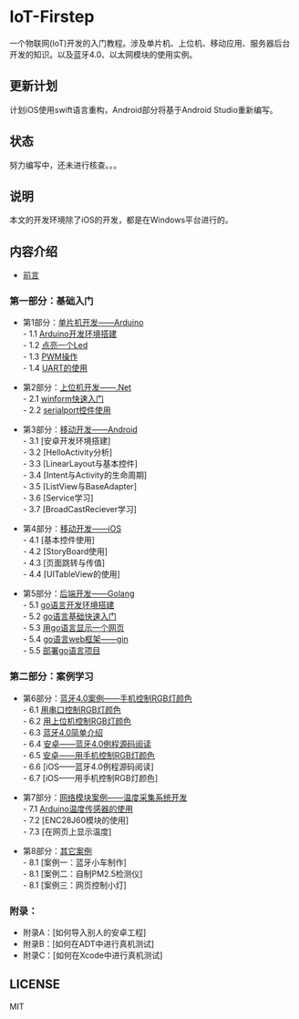 # IoT-Firstep
一个物联网(IoT)开发的入门教程。涉及单片机、上位机、移动应用、服务器后台开发的知识。以及蓝牙4.0、以太网模块的使用实例。
## 更新计划
计划iOS使用swift语言重构，Android部分将基于Android Studio重新编写。
## 状态
努力编写中，还未进行核查。。。
## 说明
本文的开发环境除了iOS的开发，都是在Windows平台进行的。

## 内容介绍
- [前言](https://github.com/nladuo/IoT-Firstep/blob/master/book/preface.md)  

### 第一部分：基础入门
- 第1部分：[单片机开发——Arduino](https://github.com/nladuo/IoT-Firstep/blob/master/book/1.0.md)  
        - 1.1 [Arduino开发环境搭建](https://github.com/nladuo/IoT-Firstep/blob/master/book/1.1.md)  
        - 1.2 [点亮一个Led](https://github.com/nladuo/IoT-Firstep/blob/master/book/1.2.md)  
        - 1.3 [PWM操作](https://github.com/nladuo/IoT-Firstep/blob/master/book/1.3.md)  
        - 1.4 [UART的使用](https://github.com/nladuo/IoT-Firstep/blob/master/book/1.4.md)  
- 第2部分：[上位机开发——.Net](https://github.com/nladuo/IoT-Firstep/blob/master/book/2.0.md)  
        - 2.1 [winform快速入门](https://github.com/nladuo/IoT-Firstep/blob/master/book/2.1.md)  
        - 2.2 [serialport控件使用](https://github.com/nladuo/IoT-Firstep/blob/master/book/2.2.md)  
- 第3部分：[移动开发——Android](https://github.com/nladuo/IoT-Firstep/blob/master/book/3.0.md)  
        - 3.1 [安卓开发环境搭建]  
        - 3.2 [HelloActivity分析]  
        - 3.3 [LinearLayout与基本控件]  
        - 3.4 [Intent与Activity的生命周期]  
        - 3.5 [ListView与BaseAdapter]  
        - 3.6 [Service学习]  
        - 3.7 [BroadCastReciever学习]  
- 第4部分：[移动开发——iOS](https://github.com/nladuo/IoT-Firstep/blob/master/book/4.0.md)  
        - 4.1 [基本控件使用]  
        - 4.2 [StoryBoard使用]  
        - 4.3 [页面跳转与传值]  
        - 4.4 [UITableView的使用]  

- 第5部分：[后端开发——Golang](https://github.com/nladuo/IoT-Firstep/blob/master/book/5.0.md)  
        - 5.1 [go语言开发环境搭建](https://github.com/nladuo/IoT-Firstep/blob/master/book/5.1.md)  
        - 5.2 [go语言基础快速入门](https://github.com/nladuo/IoT-Firstep/blob/master/book/5.2.md)  
        - 5.3 [用go语言显示一个网页](https://github.com/nladuo/IoT-Firstep/blob/master/book/5.3.md)  
        - 5.4 [go语言web框架——gin](https://github.com/nladuo/IoT-Firstep/blob/master/book/5.4.md)  
        - 5.5 [部署go语言项目](https://github.com/nladuo/IoT-Firstep/blob/master/book/5.5.md)  

### 第二部分：案例学习
- 第6部分：[蓝牙4.0案例——手机控制RGB灯颜色](https://github.com/nladuo/IoT-Firstep/blob/master/book/6.0.md)  
        - 6.1 [用串口控制RGB灯颜色](https://github.com/nladuo/IoT-Firstep/blob/master/book/6.1.md)  
        - 6.2 [用上位机控制RGB灯颜色](https://github.com/nladuo/IoT-Firstep/blob/master/book/6.2.md)  
        - 6.3 [蓝牙4.0简单介绍](https://github.com/nladuo/IoT-Firstep/blob/master/book/6.3.md)  
        - 6.4 [安卓——蓝牙4.0例程源码阅读](https://github.com/nladuo/IoT-Firstep/blob/master/book/6.4.md)  
        - 6.5 [安卓——用手机控制RGB灯颜色](https://github.com/nladuo/IoT-Firstep/blob/master/book/6.5.md)  
        - 6.6 [iOS——蓝牙4.0例程源码阅读]  
        - 6.7 [iOS——用手机控制RGB灯颜色]  
- 第7部分：[网络模块案例——温度采集系统开发](https://github.com/nladuo/IoT-Firstep/blob/master/book/7.0.md)  
        - 7.1 [Arduino温度传感器的使用](https://github.com/nladuo/IoT-Firstep/blob/master/book/7.1.md)  
        - 7.2 [ENC28J60模块的使用]  
        - 7.3 [在网页上显示温度]  

- 第8部分：[其它案例](https://github.com/nladuo/IoT-Firstep/blob/master/book/8.0.md)  
        - 8.1 [案例一：蓝牙小车制作]  
        - 8.1 [案例二：自制PM2.5检测仪]  
        - 8.1 [案例三：网页控制小灯]  

### 附录：
- 附录A：[如何导入别人的安卓工程]  
- 附录B：[如何在ADT中进行真机测试]  
- 附录C：[如何在Xcode中进行真机测试]  

## LICENSE
MIT
